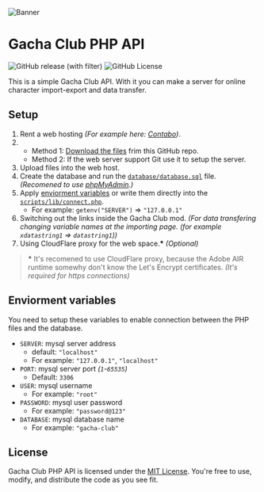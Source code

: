 ![Banner](https://lunime.com/gachaclub/webbanner.jpg)

# Gacha Club PHP API

![GitHub release (with filter)](https://img.shields.io/github/v/release/FemLolStudio/gacha-club-php-api) ![GitHub License](https://img.shields.io/github/license/FemLolStudio/gacha-club-php-api)

This is a simple Gacha Club API. With it you can make a server for online character import-export and data transfer.

## Setup

1. Rent a web hosting *(For example here: [Contabo](https://contabo.com/en/web-hosting/))*.
2. 
    - Method 1: [Download the files](https://github.com/FemLol2003/gacha-club-php-api/releases) frim this GitHub repo.
    - Method 2: If the web server support Git use it to setup the server.
3. Upload files into the web host.
4. Create the database and run the [`database/database.sql`](database/database.sql) file. *(Recomened to use [phpMyAdmin](https://www.phpmyadmin.net/).)*
5. Apply [enviorment variables](#enviorment-variables) or write them directly into the [`scripts/lib/connect.php`](scripts/lib/connect.php).
    - For example: `getenv("SERVER")` => `"127.0.0.1"`
6. Switching out the links inside the Gacha Club mod. *(For data transfering changing variable names at the importing page. (for example `xdatastring1` => `datastring1`))*
7. Using CloudFlare proxy for the web space.**\*** *(Optional)*

> **\*** It's recomened to use CloudFlare proxy, because the Adobe AIR runtime somewhy don't know the Let's Encrypt certificates. *(It's required for https connections)*

## Enviorment variables

You need to setup these variables to enable connection between the PHP files and the database.

* `SERVER`: mysql server address
    - default: `"localhost"`
    - For example: `"127.0.0.1"`, `"localhost"`
* `PORT`: mysql server port *(`1`-`65535`)*
    - Default: `3306`
* `USER`: mysql username
    - For example: `"root"`
* `PASSWORD`: mysql user password
    - For example: `"password@123"`
* `DATABASE`: mysql database name
    - For example: `"gacha-club"`

## License

Gacha Club PHP API is licensed under the [MIT License](LICENSE.txt). You're free to use, modify, and distribute the code as you see fit.
